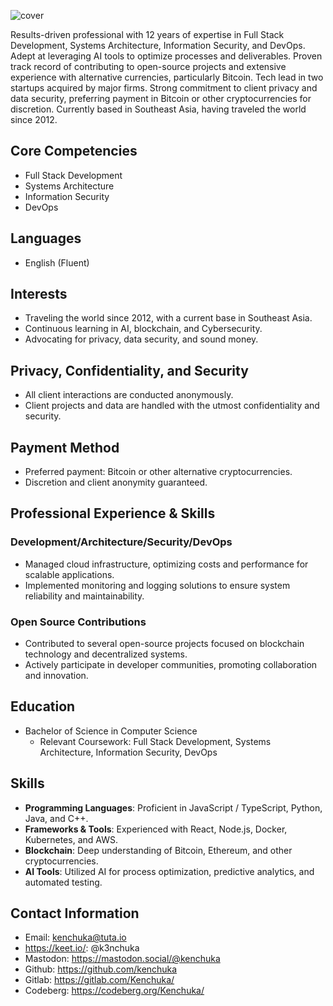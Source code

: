 ![cover](https://github.com/user-attachments/assets/ccf06302-39e7-4ea1-8305-e28a65db8ec5)

Results-driven professional with 12 years of expertise in Full Stack Development, Systems Architecture, Information Security, and DevOps. Adept at leveraging AI tools to optimize processes and deliverables. Proven track record of contributing to open-source projects and extensive experience with alternative currencies, particularly Bitcoin. Tech lead in two startups acquired by major firms. Strong commitment to client privacy and data security, preferring payment in Bitcoin or other cryptocurrencies for discretion. Currently based in Southeast Asia, having traveled the world since 2012.

## Core Competencies
- Full Stack Development
- Systems Architecture
- Information Security
- DevOps

## Languages
- English (Fluent)

## Interests
- Traveling the world since 2012, with a current base in Southeast Asia.
- Continuous learning in AI, blockchain, and Cybersecurity.
- Advocating for privacy, data security, and sound money.

## Privacy, Confidentiality, and Security
- All client interactions are conducted anonymously.
- Client projects and data are handled with the utmost confidentiality and security.

## Payment Method
- Preferred payment: Bitcoin or other alternative cryptocurrencies.
- Discretion and client anonymity guaranteed.

## Professional Experience & Skills

### Development/Architecture/Security/DevOps
- Managed cloud infrastructure, optimizing costs and performance for scalable applications.
- Implemented monitoring and logging solutions to ensure system reliability and maintainability.

### Open Source Contributions
- Contributed to several open-source projects focused on blockchain technology and decentralized systems.
- Actively participate in developer communities, promoting collaboration and innovation.

## Education
- Bachelor of Science in Computer Science
  - Relevant Coursework: Full Stack Development, Systems Architecture, Information Security, DevOps

## Skills
- **Programming Languages**: Proficient in JavaScript / TypeScript, Python, Java, and C++.
- **Frameworks & Tools**: Experienced with React, Node.js, Docker, Kubernetes, and AWS.
- **Blockchain**: Deep understanding of Bitcoin, Ethereum, and other cryptocurrencies.
- **AI Tools**: Utilized AI for process optimization, predictive analytics, and automated testing.

## Contact Information
- Email: kenchuka@tuta.io
- https://keet.io/: @k3nchuka
- Mastodon: https://mastodon.social/@kenchuka
- Github: https://github.com/kenchuka
- Gitlab: https://gitlab.com/Kenchuka/
- Codeberg: https://codeberg.org/Kenchuka/
